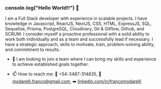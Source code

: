 ### console.log("Hello World!!")  👋


I am a Full Stack developer with experience in scalable projects. I have knowledge in Javascript, ReactJS, NextJS, CSS, HTML, ExpressJS, SQL, Sequelize, Prisma, PostgreSQL, Cloudinary, Git & Gitflow, Github, and SCRUM. I consider myself a proactive professional with a solid ability to work both individually and as a team and successfully lead if necessary. I have a strategic approach, skills to motivate, train, problem-solving ability, and commitment to results. 


- 🔎 I am looking to join a team where I can bring my skills and experience to achieve established goals together.

- 📫 How to reach me:
📱 +54-3487-314835, 📧 modarelli.franco@gmail.com, ➡️ [linkedin.com/in/francomodarelli](linkedin.com/in/francomodarelli)
